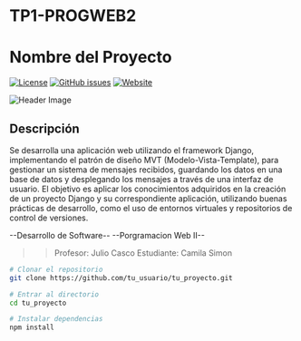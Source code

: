# TP1-PROGWEB2

# Nombre del Proyecto
[![License](https://img.shields.io/badge/license-MIT-blue.svg)](LICENSE)
[![GitHub issues](https://img.shields.io/github/issues/KORATcs/TP-PROGWEB2.svg)](https://github.com/KORATcs/TP-PROGWEB2/issues)
[![Website](http://127.0.0.1:8000/mensajes/recibidos)](https://KORATcs.github.io/TP1-PROGWEB2)

![Header Image](documentos/TP1-PWII.png)

## Descripción
Se desarrolla una aplicación web utilizando el framework Django, implementando el
patrón de diseño MVT (Modelo-Vista-Template), para gestionar un sistema de mensajes
recibidos, guardando los datos en una base de datos y desplegando los mensajes a través
de una interfaz de usuario. El objetivo es aplicar los conocimientos adquiridos en la creación
de un proyecto Django y su correspondiente aplicación, utilizando buenas prácticas de
desarrollo, como el uso de entornos virtuales y repositorios de control de versiones.

--Desarrollo de Software--
--Porgramacion Web II--

>>Profesor: Julio Casco
>>Estudiante: Camila Simon

```bash
# Clonar el repositorio
git clone https://github.com/tu_usuario/tu_proyecto.git

# Entrar al directorio
cd tu_proyecto

# Instalar dependencias
npm install
